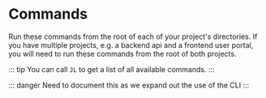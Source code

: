 # Commands

Run these commands from the root of each of your project's directories. If you have multiple projects, e.g. a backend api and a frontend user portal, you will need to run these commands from the root of both projects.

::: tip
You can call `JL` to get a list of all available commands.
:::

::: danger
Need to document this as we expand out the use of the CLI
:::